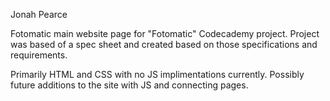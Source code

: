 Jonah Pearce

Fotomatic main website page for	"Fotomatic" Codecademy project. 
Project was based of a spec sheet and created based on those specifications and requirements.

Primarily HTML and CSS with no JS implimentations currently. Possibly future additions to the site with JS and connecting pages.
